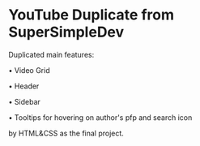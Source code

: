 # YouTube Duplicate from SuperSimpleDev

Duplicated main features:

• Video Grid

• Header

• Sidebar

• Tooltips for hovering on author's pfp and search icon

 by HTML&CSS as the final project.